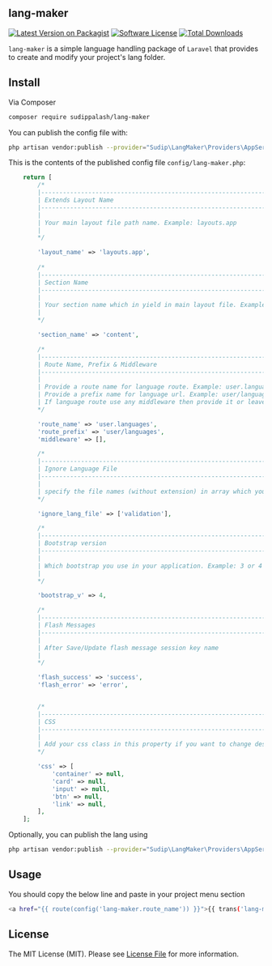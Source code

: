 ## lang-maker

[![Latest Version on Packagist][ico-version]][link-packagist]
[![Software License][ico-license]](LICENSE.md)
[![Total Downloads][ico-downloads]][link-downloads]


`lang-maker` is a simple language handling package of `Laravel` that provides to create and modify your project's lang folder.

## Install

Via Composer

```bash
composer require sudippalash/lang-maker
```

You can publish the config file with:

```bash
php artisan vendor:publish --provider="Sudip\LangMaker\Providers\AppServiceProvider" --tag=config
```

This is the contents of the published config file `config/lang-maker.php`:

```php
    return [
        /*
        |--------------------------------------------------------------------------
        | Extends Layout Name
        |--------------------------------------------------------------------------
        |
        | Your main layout file path name. Example: layouts.app
        | 
        */

        'layout_name' => 'layouts.app',
        
        /*
        |--------------------------------------------------------------------------
        | Section Name
        |--------------------------------------------------------------------------
        |
        | Your section name which in yield in main layout file. Example: content
        | 
        */

        'section_name' => 'content',

        /*
        |--------------------------------------------------------------------------
        | Route Name, Prefix & Middleware
        |--------------------------------------------------------------------------
        |
        | Provide a route name for language route. Example: user.language
        | Provide a prefix name for language url. Example: user/language
        | If language route use any middleware then provide it or leave empty array. Example: ['auth '] 
        */

        'route_name' => 'user.languages',
        'route_prefix' => 'user/languages',
        'middleware' => [],

        /*
        |--------------------------------------------------------------------------
        | Ignore Language File
        |--------------------------------------------------------------------------
        |
        | specify the file names (without extension) in array which you want to ignore to modify or leave it blank array
        */

        'ignore_lang_file' => ['validation'],

        /*
        |--------------------------------------------------------------------------
        | Bootstrap version
        |--------------------------------------------------------------------------
        |
        | Which bootstrap you use in your application. Example: 3 or 4 or 5
        | 
        */

        'bootstrap_v' => 4,

        /*
        |--------------------------------------------------------------------------
        | Flash Messages
        |--------------------------------------------------------------------------
        |
        | After Save/Update flash message session key name
        | 
        */

        'flash_success' => 'success',
        'flash_error' => 'error',


        /*
        |--------------------------------------------------------------------------
        | CSS
        |--------------------------------------------------------------------------
        |
        | Add your css class in this property if you want to change design. 
        */

        'css' => [
            'container' => null,
            'card' => null,
            'input' => null,
            'btn' => null,
            'link' => null,
        ],
    ];
```

Optionally, you can publish the lang using

```bash
php artisan vendor:publish --provider="Sudip\LangMaker\Providers\AppServiceProvider" --tag=lang
```

## Usage

You should copy the below line and paste in your project menu section

```bash
<a href="{{ route(config('lang-maker.route_name')) }}">{{ trans('lang-maker::sp_lang_maker.language') }}</a>
```

## License

The MIT License (MIT). Please see [License File](LICENSE.md) for more information.

[ico-version]: https://img.shields.io/packagist/v/sudippalash/lang-maker?style=flat-square
[ico-downloads]: https://img.shields.io/packagist/dt/sudippalash/lang-maker?style=flat-square
[ico-license]: https://img.shields.io/github/license/sudippalash/lang-maker?style=flat-square
[link-packagist]: https://packagist.org/packages/sudippalash/lang-maker
[link-downloads]: https://packagist.org/packages/sudippalash/lang-maker
[link-author]: https://github.com/sudippalash
